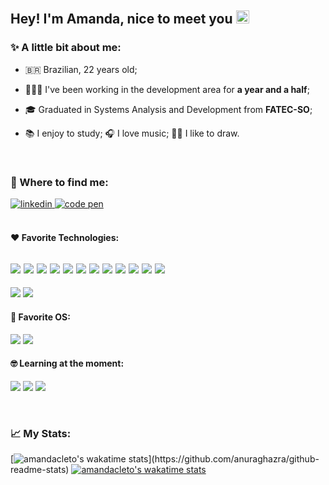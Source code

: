 
## Hey! I'm Amanda, nice to meet you <img src="https://raw.githubusercontent.com/MartinHeinz/MartinHeinz/master/wave.gif" height="21">

### ✨ A little bit about me:
- 🇧🇷 Brazilian, 22 years old;
- 👩🏻‍💻 I've been working in the development area for **a year and a half**;
- 🎓 Graduated in Systems Analysis and Development from **FATEC-SO**;

- 📚 I enjoy to study; 🎧 I love music; ✍🏻 I like to draw.

<br>

### 🔎 Where to find me:
<div>
  <a href="https://www.linkedin.com/in/amandacleto/" target="_blank">
    <img src="https://img.shields.io/badge/LinkedIn-0077B5?style=for-the-badge&logo=linkedin&logoColor=white" alt="linkedin">
  </a>
  <a href="https://codepen.io/AmandaCleto" target="_blank">
    <img src="https://img.shields.io/badge/Codepen-000000?style=for-the-badge&logo=codepen&logoColor=white" alt="code pen">
  </a>
</div>

<br>

#### ❤ Favorite Technologies:
![](https://amandacleto.github.io/images-for-projects/public/images/github-readme/icon-js.svg)
![](https://amandacleto.github.io/images-for-projects/public/images/github-readme/icon-nodejs.svg)
![](https://amandacleto.github.io/images-for-projects/public/images/github-readme/icon-express.svg)
![](https://amandacleto.github.io/images-for-projects/public/images/github-readme/icon-typescript.svg)
![](https://amandacleto.github.io/images-for-projects/public/images/github-readme/icon-react.svg)
![](https://amandacleto.github.io/images-for-projects/public/images/github-readme/icon-vue.svg)
![](https://amandacleto.github.io/images-for-projects/public/images/github-readme/icon-laravel.svg)
![](https://amandacleto.github.io/images-for-projects/public/images/github-readme/icon-webpack.svg)
![](https://amandacleto.github.io/images-for-projects/public/images/github-readme/icon-html.svg)
![](https://amandacleto.github.io/images-for-projects/public/images/github-readme/icon-css3.svg)
![](https://amandacleto.github.io/images-for-projects/public/images/github-readme/icon-sass.svg)
![](https://amandacleto.github.io/images-for-projects/public/images/github-readme/icon-tailwind.svg)
---
![](https://amandacleto.github.io/images-for-projects/public/images/github-readme/icon-bitbucket.svg)
![](https://amandacleto.github.io/images-for-projects/public/images/github-readme/icon-github.svg)

#### 💙 Favorite OS:
![](https://amandacleto.github.io/images-for-projects/public/images/github-readme/icon-linux.svg)
![](https://amandacleto.github.io/images-for-projects/public/images/github-readme/icon-windows.svg)

#### 🤓 Learning at the moment:
![](https://amandacleto.github.io/images-for-projects/public/images/github-readme/icon-flutter.svg)
![](https://amandacleto.github.io/images-for-projects/public/images/github-readme/icon-dart.svg)
![](https://amandacleto.github.io/images-for-projects/public/images/github-readme/icon-threejs.svg)

<br>

### 📈 My Stats:
[![amandacleto's wakatime stats](https://github-readme-stats.vercel.app/api?username=amandacleto&show_icons=true&theme=bear&include_all_commits=true&count_private=true&line_height=34&&hide=issues,contribs")](https://github.com/anuraghazra/github-readme-stats)
[![amandacleto's wakatime stats](https://github-readme-stats.vercel.app/api/top-langs/?username=amandacleto&layout=compact&langs_count=10&theme=bear)](https://github.com/anuraghazra/github-readme-stats)

